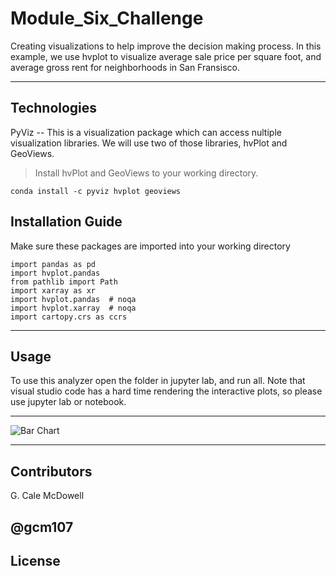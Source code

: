 # Module_Six_Challenge
Creating visualizations to help improve the decision making process. In this example, we use hvplot to visualize average sale price per square foot, and average gross rent for neighborhoods in San Fransisco. 

---

## Technologies
PyViz -- This is a visualization package which can access nultiple visualization libraries. We will use two of those libraries, hvPlot and GeoViews.



> Install hvPlot and GeoViews to your working directory.


```
conda install -c pyviz hvplot geoviews
```

## Installation Guide

Make sure these packages are imported into your working directory

```
import pandas as pd
import hvplot.pandas
from pathlib import Path
import xarray as xr
import hvplot.pandas  # noqa
import hvplot.xarray  # noqa
import cartopy.crs as ccrs
```
---

## Usage

To use this analyzer open the folder in jupyter lab, and run all. Note that visual studio code has a hard time rendering the interactive plots, so please use jupyter lab or notebook. 

----


![Bar Chart]('Images/bokeh_plot.png')

----

## Contributors

G. Cale McDowell

@gcm107
---

## License
